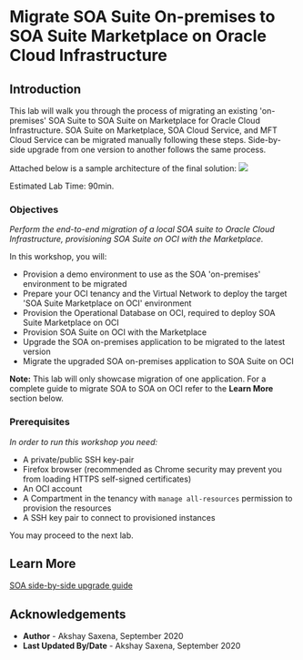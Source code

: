 # Migrate SOA Suite On-premises to SOA Suite Marketplace on Oracle Cloud Infrastructure

## Introduction

This lab will walk you through the process of migrating an existing 'on-premises' SOA Suite to SOA Suite on Marketplace for Oracle Cloud Infrastructure. SOA Suite on Marketplace, SOA Cloud Service, and MFT Cloud Service can be migrated manually following these steps. Side-by-side upgrade from one version to another follows the same process. 

Attached below is a sample architecture of the final solution:
![](./images/architecture.png)

Estimated Lab Time: 90min.

### Objectives

*Perform the end-to-end migration of a local SOA suite to Oracle Cloud Infrastructure, provisioning SOA Suite on OCI with the Marketplace.*

In this workshop, you will:
- Provision a demo environment to use as the SOA 'on-premises' environment to be migrated
- Prepare your OCI tenancy and the Virtual Network to deploy the target 'SOA Suite Marketplace on OCI' environment
- Provision the Operational Database on OCI, required to deploy SOA Suite Marketplace on OCI
- Provision SOA Suite on OCI with the Marketplace
- Upgrade the SOA on-premises application to be migrated to the latest version
- Migrate the upgraded SOA on-premises application to SOA Suite on OCI

**Note:** This lab will only showcase migration of one application. For a complete guide to migrate SOA to SOA on OCI refer to the **Learn More** section below.


### Prerequisites

*In order to run this workshop you need:*

* A private/public SSH key-pair
* Firefox browser (recommended as Chrome security may prevent you from loading HTTPS self-signed certificates)
* An OCI account
* A Compartment in the tenancy with `manage all-resources` permission to provision the resources
* A SSH key pair to connect to provisioned instances

You may proceed to the next lab.

## Learn More

[SOA side-by-side upgrade guide](https://docs.oracle.com/en/cloud/paas/soa-cloud/liftshift/migration-side-side-upgrade-soa-mp.html#GUID-6F77D620-0962-43A4-A503-A70E706C3D02)

## Acknowledgements

 - **Author** - Akshay Saxena, September 2020
 - **Last Updated By/Date** - Akshay Saxena, September 2020
